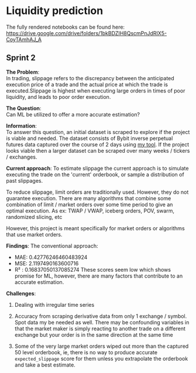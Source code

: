 # Liquidity prediction

The fully rendered notebooks can be found here:
https://drive.google.com/drive/folders/1bkBDZIH8QscmPnJdRIX5-CoyTAmhAJ_A

## Sprint 2
**The Problem**:  
In trading, slippage refers to the discrepancy between the anticipated execution price of a trade and the actual price at which the trade is executed.Slippage is highest when executing large orders in times of poor liquidity, and leads to poor order execution.
 
**The Question**:  
Can ML be utilized to offer a more accurate estimation?

**Information**:  
To answer this question, an initial dataset is scraped to explore if the project is viable and needed.
The dataset consists of Bybit inverse perpetual futures data captured over the course of 2 days using [my tool](https://github.com/CannedKilroy/crypto). If the project looks viable then a larger dataset can be scraped over many weeks / tickers / exchanges.  

**Current approach**:
To estimate slippage the current approach is to simulate executing the trade on the 'current' orderbook, or sample a distribution of past slippages.

To reduce slippage, limit orders are traditionally used. However, they do not guarantee execution. There are many algorithms that combine some combination of limit / market orders over some time period to give an optimal execution. As ex: TWAP / VWAP, iceberg orders, POV, swarm, randomized slicing, etc

However, this project is meant specifically for market orders or algorithms that use market orders.

**Findings**:
The conventional approach:
- MAE:  0.42776246460483924
- MSE:  2.1197490163600716
- R² : 0.16837050137085274
These scores seem low which shows promise for ML, however, there are many factors that contribute to an accurate estimation.



**Challenges**:
1. Dealing with irregular time series

2. Accuracy from scraping derivative data from only 1 exchange / symbol. Spot data my be needed as well. There may be confounding variables in that the market maker is simply reacting to another trade on a different exchange but your order is in the same direction at the same time

3. Some of the very large market orders wiped out more than the captured 50 level orderbook, ie, there is no way to produce accurate `expected_slippage` score for them unless you extrapolate the orderbook and take a best estimate.